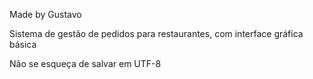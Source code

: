 ﻿Made by Gustavo

Sistema de gestão de pedidos para restaurantes, com interface gráfica básica

Não se esqueça de salvar em UTF-8
